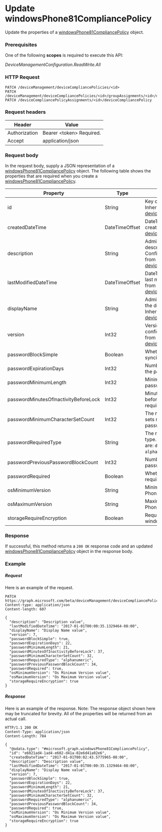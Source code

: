 ﻿# Update windowsPhone81CompliancePolicy
Update the properties of a [windowsPhone81CompliancePolicy](../resources/windowsPhone81CompliancePolicy.md) object.
### Prerequisites
One of the following **scopes** is required to execute this API:

*DeviceManagementConfiguration.ReadWrite.All*
### HTTP Request
<!-- {
  "blockType": "ignored"
}
-->
```http
PATCH /deviceManagement/deviceCompliancePolicies/<id>
PATCH /deviceManagement/deviceCompliancePolicies/<id>/groupAssignments/<id>/deviceCompliancePolicy
PATCH /deviceCompliancePolicyAssignments/<id>/deviceCompliancePolicy
```

### Request headers
|Header|Value|
|---|---|
|Authorization|Bearer &lt;token&gt; Required.|
|Accept|application/json|

### Request body
In the request body, supply a JSON representation of a [windowsPhone81CompliancePolicy](../resources/windowsPhone81CompliancePolicy.md) object.
The following table shows the properties that are required when you create a [windowsPhone81CompliancePolicy](../resources/windowsPhone81CompliancePolicy.md).

|Property|Type|Description|
|---|---|---|
|id|String|Key of the entity. Inherited from [deviceCompliancePolicy](deviceCompliancePolicy.md).|
|createdDateTime|DateTimeOffset|DateTime the object was created. Inherited from [deviceCompliancePolicy](deviceCompliancePolicy.md).|
|description|String|Admin provided description of the Device Configuration. Inherited from [deviceCompliancePolicy](deviceCompliancePolicy.md).|
|lastModifiedDateTime|DateTimeOffset|DateTime the object was last modified. Inherited from [deviceCompliancePolicy](deviceCompliancePolicy.md).|
|displayName|String|Admin provided name of the device configuration. Inherited from [deviceCompliancePolicy](deviceCompliancePolicy.md).|
|version|Int32|Version of the device configuration. Inherited from [deviceCompliancePolicy](deviceCompliancePolicy.md).|
|passwordBlockSimple|Boolean|Whether or not to block syncing the calendar.|
|passwordExpirationDays|Int32|Number of days before the password expires.|
|passwordMinimumLength|Int32|Minimum length of passwords.|
|passwordMinutesOfInactivityBeforeLock|Int32|Minutes of inactivity before a password is required.|
|passwordMinimumCharacterSetCount|Int32|The number of character sets required in the password.|
|passwordRequiredType|String|The required password type. Possible values are: `deviceDefault`, `alphanumeric`, `numeric`.|
|passwordPreviousPasswordBlockCount|Int32|Number of previous passwords to block.|
|passwordRequired|Boolean|Whether or not to require a password.|
|osMinimumVersion|String|Minimum Windows Phone version.|
|osMaximumVersion|String|Maximum Windows Phone version.|
|storageRequireEncryption|Boolean|Require encryption on windows phone devices.|



### Response
If successful, this method returns a `200 OK` response code and an updated [windowsPhone81CompliancePolicy](../resources/windowsPhone81CompliancePolicy.md) object in the response body.

### Example
##### Request
Here is an example of the request.
```http
PATCH https://graph.microsoft.com/beta/deviceManagement/deviceCompliancePolicies/<id>
Content-type: application/json
Content-length: 607

{
  "description": "Description value",
  "lastModifiedDateTime": "2017-01-01T00:00:35.1329464-08:00",
  "displayName": "Display Name value",
  "version": 7,
  "passwordBlockSimple": true,
  "passwordExpirationDays": 22,
  "passwordMinimumLength": 21,
  "passwordMinutesOfInactivityBeforeLock": 37,
  "passwordMinimumCharacterSetCount": 32,
  "passwordRequiredType": "alphanumeric",
  "passwordPreviousPasswordBlockCount": 34,
  "passwordRequired": true,
  "osMinimumVersion": "Os Minimum Version value",
  "osMaximumVersion": "Os Maximum Version value",
  "storageRequireEncryption": true
}
```

##### Response
Here is an example of the response. Note: The response object shown here may be truncated for brevity. All of the properties will be returned from an actual call.
```http
HTTP/1.1 200 OK
Content-Type: application/json
Content-Length: 784

{
  "@odata.type": "#microsoft.graph.windowsPhone81CompliancePolicy",
  "id": "e6021ad4-1ad4-e602-d41a-02e6d41a02e6",
  "createdDateTime": "2017-01-01T00:02:43.5775965-08:00",
  "description": "Description value",
  "lastModifiedDateTime": "2017-01-01T00:00:35.1329464-08:00",
  "displayName": "Display Name value",
  "version": 7,
  "passwordBlockSimple": true,
  "passwordExpirationDays": 22,
  "passwordMinimumLength": 21,
  "passwordMinutesOfInactivityBeforeLock": 37,
  "passwordMinimumCharacterSetCount": 32,
  "passwordRequiredType": "alphanumeric",
  "passwordPreviousPasswordBlockCount": 34,
  "passwordRequired": true,
  "osMinimumVersion": "Os Minimum Version value",
  "osMaximumVersion": "Os Maximum Version value",
  "storageRequireEncryption": true
}
```


